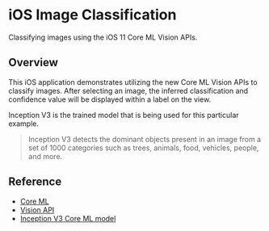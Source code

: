 # iOS Image Classification

Classifying images using the iOS 11 Core ML Vision APIs.

## Overview

This iOS application demonstrates utilizing the new Core ML Vision APIs to classify images. After selecting an image, the inferred classification and confidence value will be displayed within a label on the view.

Inception V3 is the trained model that is being used for this particular example.

> Inception V3 detects the dominant objects present in an image from a set of 1000 categories such as trees, animals, food, vehicles, people, and more.

## Reference

* [Core ML](https://developer.apple.com/documentation/coreml)
* [Vision API](https://developer.apple.com/documentation/vision)
* [Inception V3 Core ML model](https://developer.apple.com/machine-learning/)
